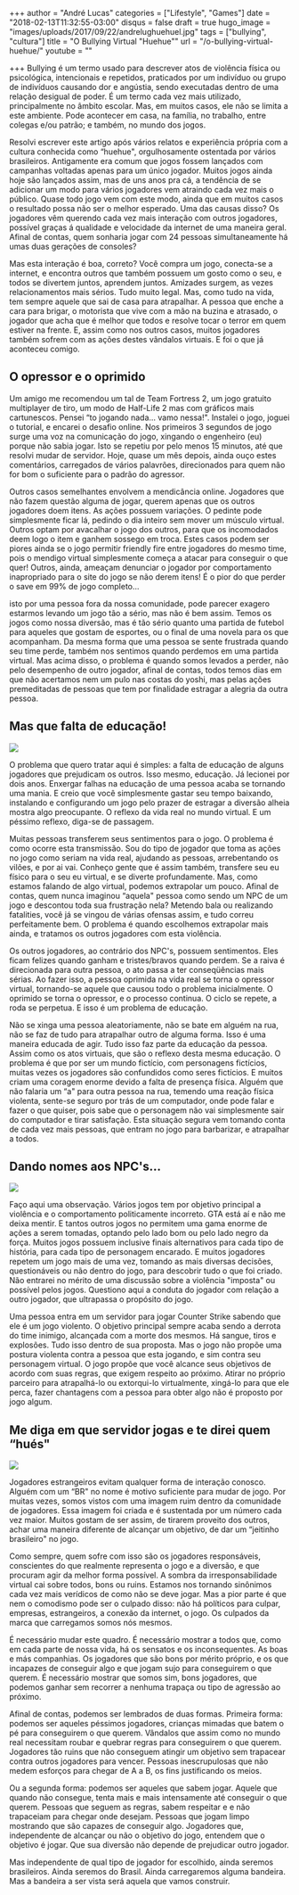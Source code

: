 +++
author = "André Lucas"
categories = ["Lifestyle", "Games"]
date = "2018-02-13T11:32:55-03:00"
disqus = false
draft = true
hugo_image = "images/uploads/2017/09/22/andrelughuehuel.jpg"
tags = ["bullying", "cultura"]
title = "O Bullying Virtual \"Huehue\""
url = "/o-bullying-virtual-huehue/"
youtube = ""

+++
Bullying é um termo usado para descrever atos de violência física ou psicológica, intencionais e repetidos, praticados por um indivíduo ou grupo de indivíduos causando dor e angústia, sendo executadas dentro de uma relação desigual de poder. É um termo cada vez mais utilizado, principalmente no âmbito escolar. Mas, em muitos casos, ele não se limita a este ambiente. Pode acontecer em casa, na família, no trabalho, entre colegas e/ou patrão; e também, no mundo dos jogos.

Resolvi escrever este artigo após vários relatos e experiência própria com a cultura conhecida como “huehue", orgulhosamente ostentada por vários brasileiros. Antigamente era comum que jogos fossem lançados com campanhas voltadas apenas para um único jogador. Muitos jogos ainda hoje são lançados assim, mas de uns anos pra cá, a tendência de se adicionar um modo para vários jogadores vem atraindo cada vez mais o público. Quase todo jogo vem com este modo, ainda que em muitos casos o resultado possa não ser o melhor esperado. Uma das causas disso? Os jogadores vêm querendo cada vez mais interação com outros jogadores, possível graças á qualidade e velocidade da internet de uma maneira geral. Afinal de contas, quem sonharia jogar com 24 pessoas simultaneamente há umas duas gerações de consoles?

Mas esta interação é boa, correto? Você compra um jogo, conecta-se a internet, e encontra outros que também possuem um gosto como o seu, e todos se divertem juntos, aprendem juntos. Amizades surgem, as vezes relacionamentos mais sérios. Tudo muito legal. Mas, como tudo na vida, tem sempre aquele que sai de casa para atrapalhar. A pessoa que enche a cara para brigar, o motorista que vive com a mão na buzina e atrasado, o jogador que acha que é melhor que todos e resolve tocar o terror em quem estiver na frente. E, assim como nos outros casos, muitos jogadores também sofrem com as ações destes vândalos virtuais. E foi o que já aconteceu comigo.

## O opressor e o oprimido

Um amigo me recomendou um tal de Team Fortress 2, um jogo gratuito multiplayer de tiro, um modo de Half-Life 2 mas com gráficos mais cartunescos. Pensei “to jogando nada... vamo nessa!". Instalei o jogo, joguei o tutorial, e encarei o desafio online. Nos primeiros 3 segundos de jogo surge uma voz na comunicação do jogo, xingando o engenheiro (eu) porque não sabia jogar. Isto se repetiu por pelo menos 15 minutos, até que resolvi mudar de servidor. Hoje, quase um mês depois, ainda ouço estes comentários, carregados de vários palavrões, direcionados para quem não for bom o suficiente para o padrão do agressor.

Outros casos semelhantes envolvem a mendicância online. Jogadores que não fazem questão alguma de jogar, querem apenas que os outros jogadores doem itens. As ações possuem variações. O pedinte pode simplesmente ficar lá, pedindo o dia inteiro sem mover um músculo virtual. Outros optam por avacalhar o jogo dos outros, para que os incomodados deem logo o item e ganhem sossego em troca. Estes casos podem ser piores ainda se o jogo permitir friendly fire entre jogadores do mesmo time, pois o mendigo virtual simplesmente começa a atacar para conseguir o que quer! Outros, ainda, ameaçam denunciar o jogador por comportamento inapropriado para o site do jogo se não derem itens! É o pior do que perder o save em 99% de jogo completo...

isto por uma pessoa fora da nossa comunidade, pode parecer exagero estarmos levando um jogo tão a sério, mas não é bem assim. Temos os jogos como nossa diversão, mas é tão sério quanto uma partida de futebol para aqueles que gostam de esportes, ou o final de uma novela para os que acompanham. Da mesma forma que uma pessoa se sente frustrada quando seu time perde, também nos sentimos quando perdemos em uma partida virtual. Mas acima disso, o problema é quando somos levados a perder, não pelo desempenho de outro jogador, afinal de contas, todos temos dias em que não acertamos nem um pulo nas costas do yoshi, mas pelas ações premeditadas de pessoas que tem por finalidade estragar a alegria da outra pessoa.

## Mas que falta de educação!

<img src="images/uploads/2017/09/22/andrelugFarCry3VaasTeaser.jpg" class=" forestry--none" style="float: none;">

O problema que quero tratar aqui é simples: a falta de educação de alguns jogadores que prejudicam os outros. Isso mesmo, educação. Já lecionei por dois anos. Enxergar falhas na educação de uma pessoa acaba se tornando uma mania. E creio que você simplesmente gastar seu tempo baixando, instalando e configurando um jogo pelo prazer de estragar a diversão alheia mostra algo preocupante. O reflexo da vida real no mundo virtual. E um péssimo reflexo, diga-se de passagem.

Muitas pessoas transferem seus sentimentos para o jogo. O problema é como ocorre esta transmissão. Sou do tipo de jogador que toma as ações no jogo como seriam na vida real, ajudando as pessoas, arrebentando os vilões, e por ai vai. Conheço gente que é assim também, transfere seu eu físico para o seu eu virtual, e se diverte profundamente. Mas, como estamos falando de algo virtual, podemos extrapolar um pouco. Afinal de contas, quem nunca imaginou “aquela" pessoa como sendo um NPC de um jogo e descontou toda sua frustração nela? Metendo bala ou realizando fatalities, você já se vingou de várias ofensas assim, e tudo correu perfeitamente bem. O problema é quando escolhemos extrapolar mais ainda, e tratamos os outros jogadores com esta violência.

Os outros jogadores, ao contrário dos NPC's, possuem sentimentos. Eles ficam felizes quando ganham e tristes/bravos quando perdem. Se a raiva é direcionada para outra pessoa, o ato passa a ter conseqüências mais sérias. Ao fazer isso, a pessoa oprimida na vida real se torna o opressor virtual, tornando-se aquele que causou todo o problema inicialmente. O oprimido se torna o opressor, e o processo continua. O ciclo se repete, a roda se perpetua. E isso é um problema de educação.

Não se xinga uma pessoa aleatoriamente, não se bate em alguém na rua, não se faz de tudo para atrapalhar outro de alguma forma. Isso é uma maneira educada de agir. Tudo isso faz parte da educação da pessoa. Assim como os atos virtuais, que são o reflexo desta mesma educação. O problema é que por ser um mundo fictício, com personagens fictícios, muitas vezes os jogadores são confundidos como seres fictícios. E muitos criam uma coragem enorme devido a falta de presença física. Alguém que não falaria um “a" para outra pessoa na rua, temendo uma reação física violenta, sente-se seguro por trás de um computador, onde pode falar e fazer o que quiser, pois sabe que o personagem não vai simplesmente sair do computador e tirar satisfação. Esta situação segura vem tomando conta de cada vez mais pessoas, que entram no jogo para barbarizar, e atrapalhar a todos.

## Dando nomes aos NPC's...

<img src="images/uploads/2017/09/22/andrelugwallpaper_duke_nukem_forever_03_1680x1050.jpg" class=" forestry--none" style="float: none;">

Faço aqui uma observação. Vários jogos tem por objetivo principal a violência e o comportamento politicamente incorreto. GTA está aí e não me deixa mentir. E tantos outros jogos no permitem uma gama enorme de ações a serem tomadas, optando pelo lado bom ou pelo lado negro da força. Muitos jogos possuem inclusive finais alternativos para cada tipo de história, para cada tipo de personagem encarado. E muitos jogadores repetem um jogo mais de uma vez, tomando as mais diversas decisões, questionáveis ou não dentro do jogo, para descobrir tudo o que foi criado. Não entrarei no mérito de uma discussão sobre a violência "imposta" ou possível pelos jogos. Questiono aqui a conduta do jogador com relação a outro jogador, que ultrapassa o propósito do jogo.

Uma pessoa entra em um servidor para jogar Counter Strike sabendo que ele é um jogo violento. O objetivo principal sempre acaba sendo a derrota do time inimigo, alcançada com a morte dos mesmos. Há sangue, tiros e explosões. Tudo isso dentro de sua proposta. Mas o jogo não propõe uma postura violenta contra a pessoa que esta jogando, e sim contra seu personagem virtual. O jogo propõe que você alcance seus objetivos de acordo com suas regras, que exigem respeito ao próximo. Atirar no próprio parceiro para atrapalhá-lo ou extorqui-lo virtualmente, xingá-lo para que ele perca, fazer chantagens com a pessoa para obter algo não é proposto por jogo algum.

## **Me diga em que servidor jogas e te direi quem “hués"**

<img src="images/uploads/2017/09/22/andrelugtf2_server_browser.png" class=" forestry--none" style="float: none;">

Jogadores estrangeiros evitam qualquer forma de interação conosco. Alguém com um “BR" no nome é motivo suficiente para mudar de jogo. Por muitas vezes, somos vistos com uma imagem ruim dentro da comunidade de jogadores. Essa  imagem foi criada e é sustentada por um número cada vez maior. Muitos gostam de ser assim, de tirarem proveito dos outros, achar uma maneira diferente de alcançar um objetivo, de dar um “jeitinho brasileiro" no jogo.

Como sempre, quem sofre com isso são os jogadores responsáveis, conscientes do que realmente representa o jogo e a diversão, e que procuram agir da melhor forma possível. A sombra da irresponsabilidade virtual cai sobre todos, bons ou ruins. Estamos nos tornando sinônimos cada vez mais verídicos de como não se deve jogar. Mas a pior parte é que nem o comodismo pode ser o culpado disso: não há políticos para culpar, empresas, estrangeiros, a conexão da internet, o jogo. Os culpados da marca que carregamos somos nós mesmos.

É necessário mudar este quadro. É necessário mostrar a todos que, como em cada parte de nossa vida, há os sensatos e os inconsequentes. As boas e más companhias. Os jogadores que são bons por mérito próprio, e os que incapazes de conseguir algo e que jogam sujo para conseguirem o que querem. É necessário mostrar que somos sim, bons jogadores, que podemos ganhar sem recorrer a nenhuma trapaça ou tipo de agressão ao próximo.

Afinal de contas, podemos ser lembrados de duas formas. Primeira forma: podemos ser aqueles péssimos jogadores, crianças mimadas que batem o pé para conseguirem o que querem. Vândalos que assim como no mundo real necessitam roubar e quebrar regras para conseguirem o que querem. Jogadores tão ruins que não conseguem atingir um objetivo sem trapacear contra outros jogadores para vencer. Pessoas inescrupulosas que não medem esforços para chegar de A a B, os fins justificando os meios.

Ou a segunda forma: podemos ser aqueles que sabem jogar. Aquele que quando não consegue, tenta mais e mais intensamente até conseguir o que querem. Pessoas que seguem as regras, sabem respeitar e e não trapaceiam para chegar onde desejam. Pessoas que jogam limpo mostrando que são capazes de conseguir algo. Jogadores que, independente de alcançar ou não o objetivo do jogo, entendem que o objetivo é jogar. Que sua diversão não depende de prejudicar outro jogador.

Mas independente de qual tipo de jogador for escolhido, ainda seremos brasileiros. Ainda seremos do Brasil. Ainda carregaremos alguma bandeira. Mas a bandeira a ser vista será aquela que vamos construir.